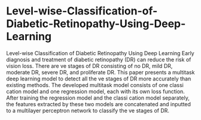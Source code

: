 # Level-wise-Classification-of-Diabetic-Retinopathy-Using-Deep-Learning
Level-wise Classification of Diabetic Retinopathy Using Deep Learning
Early diagnosis and treatment of diabetic retinopathy (DR) can reduce the risk of vision loss.
 There are ve stages of DR consisting of no DR, mild DR, moderate DR, severe DR, and proliferate DR.
 This paper presents a multitask deep learning model to detect all the ve stages of DR more accurately than
 existing methods. The developed multitask model consists of one classi cation model and one regression
 model, each with its own loss function. After training the regression model and the classi cation model
 separately, the features extracted by these two models are concatenated and inputted to a multilayer
 perceptron network to classify the ve stages of DR.
